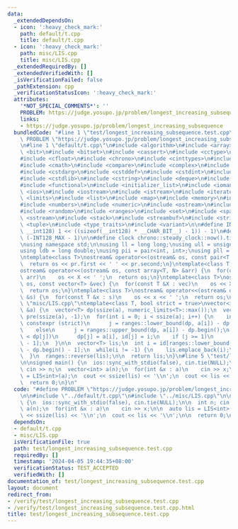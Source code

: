 ```yaml
---
data:
  _extendedDependsOn:
  - icon: ':heavy_check_mark:'
    path: default/t.cpp
    title: default/t.cpp
  - icon: ':heavy_check_mark:'
    path: misc/LIS.cpp
    title: misc/LIS.cpp
  _extendedRequiredBy: []
  _extendedVerifiedWith: []
  _isVerificationFailed: false
  _pathExtension: cpp
  _verificationStatusIcon: ':heavy_check_mark:'
  attributes:
    '*NOT_SPECIAL_COMMENTS*': ''
    PROBLEM: https://judge.yosupo.jp/problem/longest_increasing_subsequence
    links:
    - https://judge.yosupo.jp/problem/longest_increasing_subsequence
  bundledCode: "#line 1 \"test/longest_increasing_subsequence.test.cpp\"\n#define\
    \ PROBLEM \"https://judge.yosupo.jp/problem/longest_increasing_subsequence\"\n\
    \n#line 1 \"default/t.cpp\"\n#include <algorithm>\n#include <array>\n#include\
    \ <bit>\n#include <bitset>\n#include <cassert>\n#include <cctype>\n#include <cfenv>\n\
    #include <cfloat>\n#include <chrono>\n#include <cinttypes>\n#include <climits>\n\
    #include <cmath>\n#include <compare>\n#include <complex>\n#include <concepts>\n\
    #include <cstdarg>\n#include <cstddef>\n#include <cstdint>\n#include <cstdio>\n\
    #include <cstdlib>\n#include <cstring>\n#include <deque>\n#include <fstream>\n\
    #include <functional>\n#include <initializer_list>\n#include <iomanip>\n#include\
    \ <ios>\n#include <iostream>\n#include <istream>\n#include <iterator>\n#include\
    \ <limits>\n#include <list>\n#include <map>\n#include <memory>\n#include <new>\n\
    #include <numbers>\n#include <numeric>\n#include <ostream>\n#include <queue>\n\
    #include <random>\n#include <ranges>\n#include <set>\n#include <span>\n#include\
    \ <sstream>\n#include <stack>\n#include <streambuf>\n#include <string>\n#include\
    \ <tuple>\n#include <type_traits>\n#include <variant>\n\n#define INT128_MAX (__int128)(((unsigned\
    \ __int128) 1 << ((sizeof(__int128) * __CHAR_BIT__) - 1)) - 1)\n#define INT128_MIN\
    \ (-INT128_MAX - 1)\n\n#define clock chrono::steady_clock::now().time_since_epoch().count()\n\
    \nusing namespace std;\n\nusing ll = long long;\nusing ull = unsigned long long;\n\
    using ldb = long double;\nusing pii = pair<int, int>;\nusing pll = pair<ll, ll>;\n\
    \ntemplate<class T>\nostream& operator<<(ostream& os, const pair<T, T> pr) {\n\
    \  return os << pr.first << ' ' << pr.second;\n}\ntemplate<class T, size_t N>\n\
    ostream& operator<<(ostream& os, const array<T, N> &arr) {\n  for(const T &X :\
    \ arr)\n    os << X << ' ';\n  return os;\n}\ntemplate<class T>\nostream& operator<<(ostream&\
    \ os, const vector<T> &vec) {\n  for(const T &X : vec)\n    os << X << ' ';\n\
    \  return os;\n}\ntemplate<class T>\nostream& operator<<(ostream& os, const set<T>\
    \ &s) {\n  for(const T &x : s)\n    os << x << ' ';\n  return os;\n}\n#line 1\
    \ \"misc/LIS.cpp\"\ntemplate<class T, bool strict = true>\nvector<int> LIS(vector<T>\
    \ &a) {\n  vector<T> dp(ssize(a), numeric_limits<T>::max());\n  vector<int> id(ssize(a)),\
    \ pre(ssize(a), -1);\n  for(int i = 0; i < ssize(a); i++) {\n    int j;\n    if\
    \ constexpr (strict)\n      j = ranges::lower_bound(dp, a[i]) - dp.begin();\n\
    \    else\n      j = ranges::upper_bound(dp, a[i]) - dp.begin();\n    if (a[i]\
    \ < dp[j])\n      dp[j] = a[i], id[j] = i;\n    if (j >= 1)\n      pre[i] = id[j\
    \ - 1];\n  }\n\n  vector<T> lis;\n  int i = id[ranges::lower_bound(dp, numeric_limits<T>::max())\
    \ - dp.begin() - 1];\n  while(i != -1) {\n    lis.emplace_back(i);\n    i = pre[i];\n\
    \  }\n  ranges::reverse(lis);\n\n  return lis;\n}\n#line 5 \"test/longest_increasing_subsequence.test.cpp\"\
    \n\nsigned main() {\n  ios::sync_with_stdio(false), cin.tie(NULL);\n\n  int n;\
    \ cin >> n;\n  vector<int> a(n);\n  for(int &x : a)\n    cin >> x;\n\n  auto lis\
    \ = LIS<int>(a);\n  cout << ssize(lis) << '\\n';\n  cout << lis << '\\n';\n\n\
    \  return 0;\n}\n"
  code: "#define PROBLEM \"https://judge.yosupo.jp/problem/longest_increasing_subsequence\"\
    \n\n#include \"../default/t.cpp\"\n#include \"../misc/LIS.cpp\"\n\nsigned main()\
    \ {\n  ios::sync_with_stdio(false), cin.tie(NULL);\n\n  int n; cin >> n;\n  vector<int>\
    \ a(n);\n  for(int &x : a)\n    cin >> x;\n\n  auto lis = LIS<int>(a);\n  cout\
    \ << ssize(lis) << '\\n';\n  cout << lis << '\\n';\n\n  return 0;\n}\n"
  dependsOn:
  - default/t.cpp
  - misc/LIS.cpp
  isVerificationFile: true
  path: test/longest_increasing_subsequence.test.cpp
  requiredBy: []
  timestamp: '2024-04-05 19:44:35+08:00'
  verificationStatus: TEST_ACCEPTED
  verifiedWith: []
documentation_of: test/longest_increasing_subsequence.test.cpp
layout: document
redirect_from:
- /verify/test/longest_increasing_subsequence.test.cpp
- /verify/test/longest_increasing_subsequence.test.cpp.html
title: test/longest_increasing_subsequence.test.cpp
---
```


